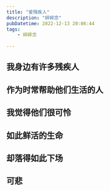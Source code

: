 ```yaml
---
title: "爱残疾人"
description: "碎碎念"
pubDatetime: 2022-12-13 20:06:44
tags: 
    - 碎碎念
 
---
```

## 我身边有许多残疾人

## 作为时常帮助他们生活的人

## 我觉得他们很可怜

## 如此鲜活的生命

## 却落得如此下场

## 可悲
